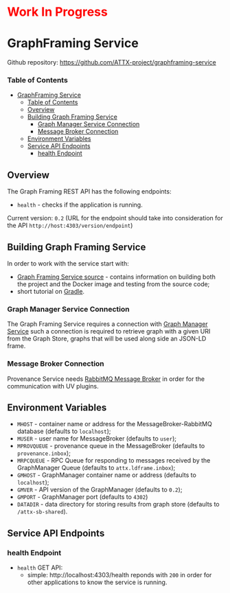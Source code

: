 <h1 style="color:red">Work In Progress</h1>

# GraphFraming Service

Github repository: https://github.com/ATTX-project/graphframing-service

### Table of Contents
<!-- TOC START min:1 max:3 link:true update:true -->
- [GraphFraming Service](#graphframing-service)
    - [Table of Contents](#table-of-contents)
  - [Overview](#overview)
  - [Building Graph Framing Service](#building-graph-framing-service)
    - [Graph Manager Service Connection](#graph-manager-service-connection)
    - [Message Broker Connection](#message-broker-connection)
  - [Environment Variables](#environment-variables)
  - [Service API Endpoints](#service-api-endpoints)
    - [health Endpoint](#health-endpoint)

<!-- TOC END -->

## Overview

The Graph Framing REST API has the following endpoints:
* `health` - checks if the application is running.

Current version: `0.2` (URL for the endpoint should take into consideration for the API `http://host:4303/version/endpoint`)

## Building Graph Framing Service

In order to work with the service start with:
* [Graph Framing Service source](https://github.com/ATTX-project/graphframing-service) - contains information on building both the project and the  Docker image and testing from the source code;
* short tutorial on [Gradle](Building-with-Gradle.md).

### Graph Manager Service Connection

The Graph Framing Service requires a connection with [Graph Manager Service](Service-Graph-Manager.md) such a connection is required to retrieve graph with a given URI from the Graph Store, graphs that will be used along side an JSON-LD frame.

### Message Broker Connection

Provenance Service needs [RabbitMQ Message Broker](MessageBroker-RabbitMQ.md) in order for the communication with UV plugins.

## Environment Variables

* `MHOST` - container name or address for the MessageBroker-RabbitMQ database (defaults to `localhost`);
* `MUSER` - user name for MessageBroker (defaults to `user`);
* `MPROVQUEUE` - provenance queue in the MessageBroker (defaults to `provenance.inbox`);
* `MRPCQUEUE` - RPC Queue for responding to messages received by the GraphManager Queue (defaults to `attx.ldframe.inbox`);
* `GMHOST` - GraphManager container name or address (defaults to `localhost`);
* `GMVER` - API version of the GraphManager (defaults to `0.2`);
* `GMPORT` - GraphManager port (defaults to `4302`)
* `DATADIR` - data directory for storing results from graph store (defaults to `/attx-sb-shared`).

## Service API Endpoints

### health Endpoint

* `health` GET API:
  * simple: http://localhost:4303/health reponds with `200` in order for other applications to know the service is running.
